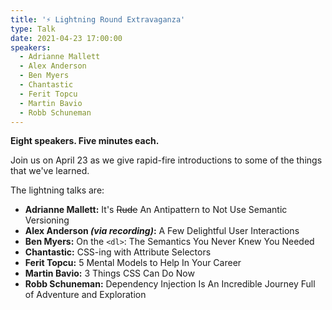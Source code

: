 ```yaml
---
title: '⚡ Lightning Round Extravaganza'
type: Talk
date: 2021-04-23 17:00:00
speakers:
  - Adrianne Mallett
  - Alex Anderson
  - Ben Myers
  - Chantastic
  - Ferit Topcu
  - Martin Bavio
  - Robb Schuneman
---
```


**Eight speakers. Five minutes each.**

Join us on April 23 as we give rapid-fire introductions to some of the things that we've learned.

The lightning talks are:

- **Adrianne Mallett:** It's ~~Rude~~ An Antipattern to Not Use Semantic Versioning
- **Alex Anderson _(via recording)_:** A Few Delightful User Interactions
- **Ben Myers:** On the `<dl>`: The Semantics You Never Knew You Needed
- **Chantastic:** CSS-ing with Attribute Selectors
- **Ferit Topcu:** 5 Mental Models to Help In Your Career
- **Martin Bavio:** 3 Things CSS Can Do Now
- **Robb Schuneman:** Dependency Injection Is An Incredible Journey Full of Adventure and Exploration
